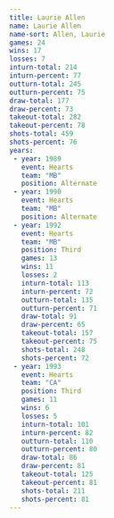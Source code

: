 ```yaml
---
title: Laurie Allen
name: Laurie Allen
name-sort: Allen, Laurie
games: 24
wins: 17
losses: 7
inturn-total: 214
inturn-percent: 77
outturn-total: 245
outturn-percent: 75
draw-total: 177
draw-percent: 73
takeout-total: 282
takeout-percent: 78
shots-total: 459
shots-percent: 76
years:
 - year: 1989
   event: Hearts
   team: "MB"
   position: Alternate
 - year: 1990
   event: Hearts
   team: "MB"
   position: Alternate
 - year: 1992
   event: Hearts
   team: "MB"
   position: Third
   games: 13
   wins: 11
   losses: 2
   inturn-total: 113
   inturn-percent: 72
   outturn-total: 135
   outturn-percent: 71
   draw-total: 91
   draw-percent: 65
   takeout-total: 157
   takeout-percent: 75
   shots-total: 248
   shots-percent: 72
 - year: 1993
   event: Hearts
   team: "CA"
   position: Third
   games: 11
   wins: 6
   losses: 5
   inturn-total: 101
   inturn-percent: 82
   outturn-total: 110
   outturn-percent: 80
   draw-total: 86
   draw-percent: 81
   takeout-total: 125
   takeout-percent: 81
   shots-total: 211
   shots-percent: 81
---
```

